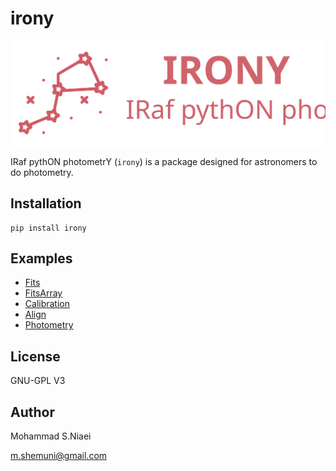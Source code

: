 # irony

![piron](assets/irony.svg)

 IRaf pythON photometrY  (`irony`) is a package designed for astronomers to do photometry.

## Installation

```shell
pip install irony
```

## Examples
- [Fits](examples/001-fits.ipynb)
- [FitsArray](examples/002-fits_array.ipynb)
- [Calibration](examples/003-calibration.ipynb)
- [Align](examples/004-align.ipynb)
- [Photometry](examples/005-phot.ipynb)

## License

GNU-GPL V3

## Author
Mohammad S.Niaei

m.shemuni@gmail.com